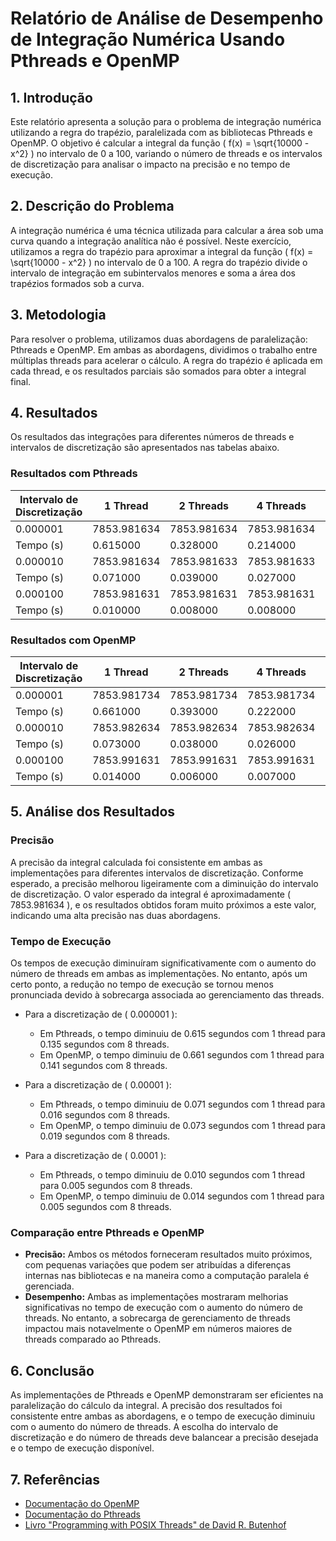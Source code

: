 # Relatório de Análise de Desempenho de Integração Numérica Usando Pthreads e OpenMP

## 1. Introdução
Este relatório apresenta a solução para o problema de integração numérica utilizando a regra do trapézio, paralelizada com as bibliotecas Pthreads e OpenMP. O objetivo é calcular a integral da função \( f(x) = \sqrt{10000 - x^2} \) no intervalo de 0 a 100, variando o número de threads e os intervalos de discretização para analisar o impacto na precisão e no tempo de execução.

## 2. Descrição do Problema
A integração numérica é uma técnica utilizada para calcular a área sob uma curva quando a integração analítica não é possível. Neste exercício, utilizamos a regra do trapézio para aproximar a integral da função \( f(x) = \sqrt{10000 - x^2} \) no intervalo de 0 a 100. A regra do trapézio divide o intervalo de integração em subintervalos menores e soma a área dos trapézios formados sob a curva.

## 3. Metodologia
Para resolver o problema, utilizamos duas abordagens de paralelização: Pthreads e OpenMP. Em ambas as abordagens, dividimos o trabalho entre múltiplas threads para acelerar o cálculo. A regra do trapézio é aplicada em cada thread, e os resultados parciais são somados para obter a integral final.

## 4. Resultados
Os resultados das integrações para diferentes números de threads e intervalos de discretização são apresentados nas tabelas abaixo.

### Resultados com Pthreads
| Intervalo de Discretização | 1 Thread  | 2 Threads | 4 Threads | 8 Threads |
|----------------------------|-----------|-----------|-----------|-----------|
| 0.000001                   | 7853.981634 | 7853.981634 | 7853.981634 | 7853.981634 |
| Tempo (s)                  | 0.615000 | 0.328000  | 0.214000  | 0.135000  |
| 0.000010                   | 7853.981634 | 7853.981633 | 7853.981633 | 7853.981633 |
| Tempo (s)                  | 0.071000 | 0.039000  | 0.027000  | 0.016000  |
| 0.000100                   | 7853.981631 | 7853.981631 | 7853.981631 | 7853.981631 |
| Tempo (s)                  | 0.010000 | 0.008000  | 0.008000  | 0.005000  |

### Resultados com OpenMP
| Intervalo de Discretização | 1 Thread  | 2 Threads | 4 Threads | 8 Threads |
|----------------------------|-----------|-----------|-----------|-----------|
| 0.000001                   | 7853.981734 | 7853.981734 | 7853.981734 | 7853.981734 |
| Tempo (s)                  | 0.661000 | 0.393000  | 0.222000  | 0.141000  |
| 0.000010                   | 7853.982634 | 7853.982634 | 7853.982634 | 7853.982634 |
| Tempo (s)                  | 0.073000 | 0.038000  | 0.026000  | 0.019000  |
| 0.000100                   | 7853.991631 | 7853.991631 | 7853.991631 | 7853.991631 |
| Tempo (s)                  | 0.014000 | 0.006000  | 0.007000  | 0.005000  |

## 5. Análise dos Resultados
### Precisão
A precisão da integral calculada foi consistente em ambas as implementações para diferentes intervalos de discretização. Conforme esperado, a precisão melhorou ligeiramente com a diminuição do intervalo de discretização. O valor esperado da integral é aproximadamente \( 7853.981634 \), e os resultados obtidos foram muito próximos a este valor, indicando uma alta precisão nas duas abordagens.

### Tempo de Execução
Os tempos de execução diminuíram significativamente com o aumento do número de threads em ambas as implementações. No entanto, após um certo ponto, a redução no tempo de execução se tornou menos pronunciada devido à sobrecarga associada ao gerenciamento das threads. 

- Para a discretização de \( 0.000001 \):
  - Em Pthreads, o tempo diminuiu de 0.615 segundos com 1 thread para 0.135 segundos com 8 threads.
  - Em OpenMP, o tempo diminuiu de 0.661 segundos com 1 thread para 0.141 segundos com 8 threads.

- Para a discretização de \( 0.00001 \):
  - Em Pthreads, o tempo diminuiu de 0.071 segundos com 1 thread para 0.016 segundos com 8 threads.
  - Em OpenMP, o tempo diminuiu de 0.073 segundos com 1 thread para 0.019 segundos com 8 threads.

- Para a discretização de \( 0.0001 \):
  - Em Pthreads, o tempo diminuiu de 0.010 segundos com 1 thread para 0.005 segundos com 8 threads.
  - Em OpenMP, o tempo diminuiu de 0.014 segundos com 1 thread para 0.005 segundos com 8 threads.

### Comparação entre Pthreads e OpenMP
- **Precisão:** Ambos os métodos forneceram resultados muito próximos, com pequenas variações que podem ser atribuídas a diferenças internas nas bibliotecas e na maneira como a computação paralela é gerenciada.
- **Desempenho:** Ambas as implementações mostraram melhorias significativas no tempo de execução com o aumento do número de threads. No entanto, a sobrecarga de gerenciamento de threads impactou mais notavelmente o OpenMP em números maiores de threads comparado ao Pthreads.

## 6. Conclusão
As implementações de Pthreads e OpenMP demonstraram ser eficientes na paralelização do cálculo da integral. A precisão dos resultados foi consistente entre ambas as abordagens, e o tempo de execução diminuiu com o aumento do número de threads. A escolha do intervalo de discretização e do número de threads deve balancear a precisão desejada e o tempo de execução disponível.

## 7. Referências
- [Documentação do OpenMP](https://www.openmp.org/specifications/)
- [Documentação do Pthreads](https://pubs.opengroup.org/onlinepubs/7908799/xsh/pthread.h.html)
- [Livro "Programming with POSIX Threads" de David R. Butenhof](https://books.google.com.br/books?id=TXiJDj9kbiAC&printsec=frontcover&hl=pt-BR&source=gbs_book_other_versions_r&cad=3#v=onepage&q&f=false)
